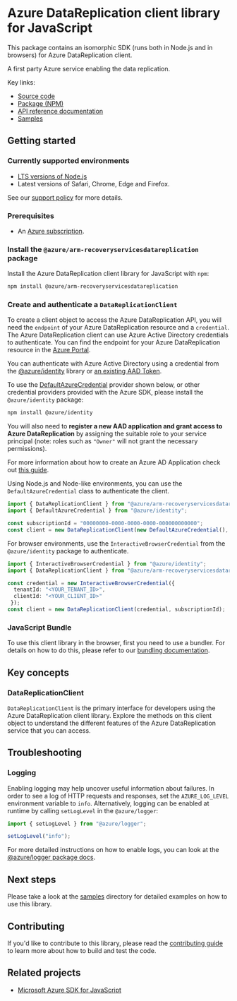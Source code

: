 # Azure DataReplication client library for JavaScript

This package contains an isomorphic SDK (runs both in Node.js and in browsers) for Azure DataReplication client.

A first party Azure service enabling the data replication.

Key links:

- [Source code](https://github.com/Azure/azure-sdk-for-js/tree/main/sdk/recoveryservicesdatareplication/arm-recoveryservicesdatareplication)
- [Package (NPM)](https://www.npmjs.com/package/@azure/arm-recoveryservicesdatareplication)
- [API reference documentation](https://learn.microsoft.com/javascript/api/@azure/arm-recoveryservicesdatareplication?view=azure-node-preview)
- [Samples](https://github.com/Azure/azure-sdk-for-js/tree/main/sdk/recoveryservicesdatareplication/arm-recoveryservicesdatareplication/samples)

## Getting started

### Currently supported environments

- [LTS versions of Node.js](https://github.com/nodejs/release#release-schedule)
- Latest versions of Safari, Chrome, Edge and Firefox.

See our [support policy](https://github.com/Azure/azure-sdk-for-js/blob/main/SUPPORT.md) for more details.

### Prerequisites

- An [Azure subscription][azure_sub].

### Install the `@azure/arm-recoveryservicesdatareplication` package

Install the Azure DataReplication client library for JavaScript with `npm`:

```bash
npm install @azure/arm-recoveryservicesdatareplication
```

### Create and authenticate a `DataReplicationClient`

To create a client object to access the Azure DataReplication API, you will need the `endpoint` of your Azure DataReplication resource and a `credential`. The Azure DataReplication client can use Azure Active Directory credentials to authenticate.
You can find the endpoint for your Azure DataReplication resource in the [Azure Portal][azure_portal].

You can authenticate with Azure Active Directory using a credential from the [@azure/identity][azure_identity] library or [an existing AAD Token](https://github.com/Azure/azure-sdk-for-js/blob/master/sdk/identity/identity/samples/AzureIdentityExamples.md#authenticating-with-a-pre-fetched-access-token).

To use the [DefaultAzureCredential][defaultazurecredential] provider shown below, or other credential providers provided with the Azure SDK, please install the `@azure/identity` package:

```bash
npm install @azure/identity
```

You will also need to **register a new AAD application and grant access to Azure DataReplication** by assigning the suitable role to your service principal (note: roles such as `"Owner"` will not grant the necessary permissions).

For more information about how to create an Azure AD Application check out [this guide](https://learn.microsoft.com/azure/active-directory/develop/howto-create-service-principal-portal).

Using Node.js and Node-like environments, you can use the `DefaultAzureCredential` class to authenticate the client.

```ts snippet:ReadmeSampleCreateClient_Node
import { DataReplicationClient } from "@azure/arm-recoveryservicesdatareplication";
import { DefaultAzureCredential } from "@azure/identity";

const subscriptionId = "00000000-0000-0000-0000-000000000000";
const client = new DataReplicationClient(new DefaultAzureCredential(), subscriptionId);
```

For browser environments, use the `InteractiveBrowserCredential` from the `@azure/identity` package to authenticate.

```ts snippet:ReadmeSampleCreateClient_Browser
import { InteractiveBrowserCredential } from "@azure/identity";
import { DataReplicationClient } from "@azure/arm-recoveryservicesdatareplication";

const credential = new InteractiveBrowserCredential({
  tenantId: "<YOUR_TENANT_ID>",
  clientId: "<YOUR_CLIENT_ID>"
 });
const client = new DataReplicationClient(credential, subscriptionId);
```


### JavaScript Bundle
To use this client library in the browser, first you need to use a bundler. For details on how to do this, please refer to our [bundling documentation](https://aka.ms/AzureSDKBundling).

## Key concepts

### DataReplicationClient

`DataReplicationClient` is the primary interface for developers using the Azure DataReplication client library. Explore the methods on this client object to understand the different features of the Azure DataReplication service that you can access.

## Troubleshooting

### Logging

Enabling logging may help uncover useful information about failures. In order to see a log of HTTP requests and responses, set the `AZURE_LOG_LEVEL` environment variable to `info`. Alternatively, logging can be enabled at runtime by calling `setLogLevel` in the `@azure/logger`:

```ts snippet:SetLogLevel
import { setLogLevel } from "@azure/logger";

setLogLevel("info");
```

For more detailed instructions on how to enable logs, you can look at the [@azure/logger package docs](https://github.com/Azure/azure-sdk-for-js/tree/main/sdk/core/logger).

## Next steps

Please take a look at the [samples](https://github.com/Azure/azure-sdk-for-js/tree/main/sdk/recoveryservicesdatareplication/arm-recoveryservicesdatareplication/samples) directory for detailed examples on how to use this library.

## Contributing

If you'd like to contribute to this library, please read the [contributing guide](https://github.com/Azure/azure-sdk-for-js/blob/main/CONTRIBUTING.md) to learn more about how to build and test the code.

## Related projects

- [Microsoft Azure SDK for JavaScript](https://github.com/Azure/azure-sdk-for-js)

[azure_sub]: https://azure.microsoft.com/free/
[azure_portal]: https://portal.azure.com
[azure_identity]: https://github.com/Azure/azure-sdk-for-js/tree/main/sdk/identity/identity
[defaultazurecredential]: https://github.com/Azure/azure-sdk-for-js/tree/main/sdk/identity/identity#defaultazurecredential
